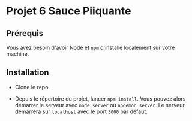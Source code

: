 # Projet 6 Sauce Piiquante

## Prérequis

Vous avez besoin d'avoir Node et `npm`  d'installé localement sur votre machine.

## Installation

- Clone le repo.

- Depuis le répertoire du projet, lancer `npm install`. Vous pouvez alors démarrer le serveur avec `node server` ou `nodemon server`. Le serveur démarrera sur `localhost` avec le port  `3000` par défaut. 

  
